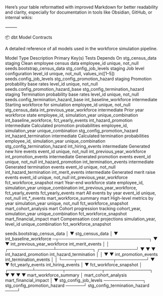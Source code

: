 Here’s your table reformatted with improved Markdown for better readability and clarity, especially for documentation in tools like Obsidian, GitHub, or internal wikis:

⸻

📦 dbt Model Contracts

A detailed reference of all models used in the workforce simulation pipeline.

Model	Type	Description	Primary Key(s)	Tests	Depends On
stg_census_data	staging	Clean employee census data	employee_id	unique, not_null	seeds.bootstrap_census_data
stg_config_job_levels	staging	Job level configuration	level_id	unique, not_null, values_in([1–5])	seeds.config_job_levels
stg_config_promotion_hazard	staging	Promotion probability base rates	level_id	unique, not_null	seeds.config_promotion_hazard_base
stg_config_termination_hazard	staging	Termination probability base rates	level_id	unique, not_null	seeds.config_termination_hazard_base
int_baseline_workforce	intermediate	Starting workforce for simulation	employee_id	unique, not_null	stg_census_data
int_previous_year_workforce	intermediate	Prior year workforce state	employee_id, simulation_year	unique_combination	int_baseline_workforce, fct_yearly_events
int_hazard_promotion	intermediate	Calculated promotion probabilities	employee_id, simulation_year	unique_combination	stg_config_promotion_hazard
int_hazard_termination	intermediate	Calculated termination probabilities	employee_id, simulation_year	unique_combination	stg_config_termination_hazard
int_hiring_events	intermediate	Generated new hire events	event_id	unique, not_null	int_previous_year_workforce
int_promotion_events	intermediate	Generated promotion events	event_id	unique, not_null	int_hazard_promotion
int_termination_events	intermediate	Generated termination events	event_id	unique, not_null	int_hazard_termination
int_merit_events	intermediate	Generated merit raise events	event_id	unique, not_null	int_previous_year_workforce
fct_workforce_snapshot	mart	Year-end workforce state	employee_id, simulation_year	unique_combination	int_previous_year_workforce, fct_yearly_events
fct_yearly_events	mart	All events by year	event_id	unique, not_null	int_*_events
mart_workforce_summary	mart	High-level metrics by year	simulation_year	unique, not_null	fct_workforce_snapshot
mart_cohort_analysis	mart	Cohort progression tracking	cohort_year, simulation_year	unique_combination	fct_workforce_snapshot
mart_financial_impact	mart	Compensation cost projections	simulation_year, level_id	unique_combination	fct_workforce_snapshot

seeds.bootstrap_census_data
        │
        ▼
stg_census_data
        │
        ▼
int_baseline_workforce ─┬──────────────────────────────┐
                        ▼                              ▼
        int_previous_year_workforce         int_merit_events
                        │                              │
        ┌───────────────┴────────────┐     ┌────────────┘
        ▼                            ▼     ▼
int_hazard_promotion     int_hazard_termination
        │                            │
        ▼                            ▼
int_promotion_events     int_termination_events
        │                            │
        └────┬────────────┬──────────┘
             ▼            ▼
       fct_yearly_events  int_hiring_events
             │
             ▼
   fct_workforce_snapshot
             │
    ┌────────┴─────────┬────────────┬───────────────┐
    ▼                  ▼            ▼               ▼
mart_workforce_summary │  mart_cohort_analysis   mart_financial_impact
                       │
                       ▼
     stg_config_job_levels ─────────────┐
     stg_config_promotion_hazard ──────┘
     stg_config_termination_hazard ────┘